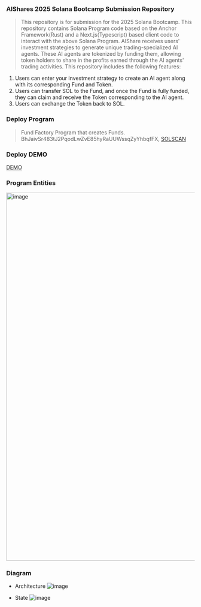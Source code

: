 ### AIShares 2025 Solana Bootcamp Submission Repository

> This repository is for submission for the 2025 Solana Bootcamp. This repository contains Solana Program code based on the Anchor Framework(Rust) and a Next.js(Typescript) based client code to interact with the above Solana Program. AIShare receives users' investment strategies to generate unique trading-specialized AI agents. These AI agents are tokenized by funding them, allowing token holders to share in the profits earned through the AI agents' trading activities. This repository includes the following features:

1. Users can enter your investment strategy to create an AI agent along with its corresponding Fund and Token.
2. Users can transfer SOL to the Fund, and once the Fund is fully funded, they can claim and receive the Token corresponding to the AI agent.
3. Users can exchange the Token back to SOL.

### Deploy Program
> Fund Factory Program that creates Funds.
BhJaivSr483tJ2PqodLwZvE85hyRaUUWssqZyYhbqfFX, [SOLSCAN](https://solscan.io/account/BhJaivSr483tJ2PqodLwZvE85hyRaUUWssqZyYhbqfFX?cluster=devnet)

### Deploy DEMO
[DEMO](https://ai-shares.vercel.app)

### Program Entities

<img width="982" alt="image" src="https://github.com/user-attachments/assets/3d2f6cb7-fa3b-4dab-86ea-4961baa3b579" />

### Diagram 
- Architecture
![image](https://github.com/user-attachments/assets/d1ea1bf2-9499-4298-b08d-436931c27501)

- State
![image](https://github.com/user-attachments/assets/d6c80f17-2e24-4a5c-8328-a6deaa9dda73)
